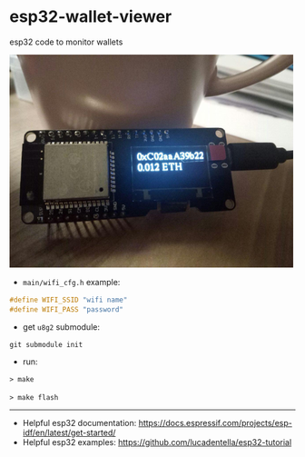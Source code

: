 # esp32-wallet-viewer
esp32 code to monitor wallets

![img01](https://raw.githubusercontent.com/arnaucube/esp32-wallet-viewer/master/img01.png 'img01')

- `main/wifi_cfg.h` example:
```c
#define WIFI_SSID "wifi name"
#define WIFI_PASS "password"
```

- get `u8g2` submodule:
```
git submodule init
```

- run:
```
> make

> make flash
```

---

- Helpful esp32 documentation: https://docs.espressif.com/projects/esp-idf/en/latest/get-started/
- Helpful esp32 examples: https://github.com/lucadentella/esp32-tutorial
